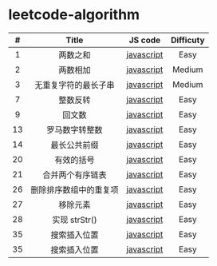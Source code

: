 # leetcode-algorithm


| # | Title | JS code | Difficuty |
| :-----------: | :-----------: | :-----------: | :-----------: |
| 1 | 两数之和  | [javascript](./solutions/001-两数之和/two-sum.js) | Easy |
| 2 | 两数相加  | [javascript](./solutions/002-两数相加/add-two-numbers.js) | Medium |
| 3 | 无重复字符的最长子串 | [javascript](./solutions/003-无重复字符的最长子串/length-of-longest-substring.js) | Medium |
| 7 | 整数反转  | [javascript](./solutions/007-整数反转/reverse-integer.js) | Easy |
| 9 | 回文数  | [javascript](./solutions/009-回文数/palindrome-number.js) | Easy |
| 13 | 罗马数字转整数  | [javascript](./solutions/013-罗马数字转整数/roman-to-integer.js.js) | Easy |
| 14 | 最长公共前缀  | [javascript](./solutions/014-最长公共前缀/longest-common-prefix.js.js) | Easy |
| 20 | 有效的括号  | [javascript](./solutions/020-有效的括号/valid-parentheses.js) | Easy |
| 21 | 合并两个有序链表  | [javascript](./solutions/021-合并两个有序链表/merge-two-lists.js) | Easy |
| 26 | 删除排序数组中的重复项  | [javascript](./solutions/026-删除排序数组中的重复项/remove-duplicates.js) | Easy |
| 27 | 移除元素  | [javascript](./solutions/027-移除元素/remove-element.js) | Easy |
| 28 | 实现 strStr() | [javascript](./solutions/028-实现strStr/str-str.js) | Easy |
| 35 | 搜索插入位置 | [javascript](./solutions/035-搜索插入位置/search-insert.js) | Easy |
| 35 | 搜索插入位置 | [javascript](./solutions/061-加一/plusOne.js) | Easy |
